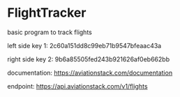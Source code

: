 # FlightTracker
basic program to track flights

left side key 1: 2c60a151dd8c99eb71b9547bfeaac43a

right side key 2: 9b6a85505fed243b921626af0eb662bb

documentation: https://aviationstack.com/documentation

endpoint: https://api.aviationstack.com/v1/flights
